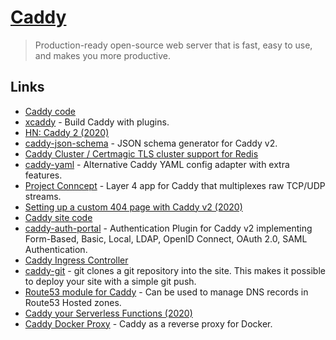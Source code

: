 # [Caddy](https://caddyserver.com/)

> Production-ready open-source web server that is fast, easy to use, and makes you more productive.

## Links

- [Caddy code](https://github.com/mholt/caddy)
- [xcaddy](https://github.com/caddyserver/xcaddy) - Build Caddy with plugins.
- [HN: Caddy 2 (2020)](https://news.ycombinator.com/item?id=23070567)
- [caddy-json-schema](https://github.com/abiosoft/caddy-json-schema) - JSON schema generator for Caddy v2.
- [Caddy Cluster / Certmagic TLS cluster support for Redis](https://github.com/gamalan/caddy-tlsredis)
- [caddy-yaml](https://github.com/abiosoft/caddy-yaml) - Alternative Caddy YAML config adapter with extra features.
- [Project Conncept](https://github.com/mholt/conncept) - Layer 4 app for Caddy that multiplexes raw TCP/UDP streams.
- [Setting up a custom 404 page with Caddy v2 (2020)](https://vivekseth.com/caddy-custom-404/)
- [Caddy site code](https://github.com/caddyserver/website)
- [caddy-auth-portal](https://github.com/greenpau/caddy-auth-portal) - Authentication Plugin for Caddy v2 implementing Form-Based, Basic, Local, LDAP, OpenID Connect, OAuth 2.0, SAML Authentication.
- [Caddy Ingress Controller](https://github.com/caddyserver/ingress)
- [caddy-git](https://github.com/abiosoft/caddy-git) - git clones a git repository into the site. This makes it possible to deploy your site with a simple git push.
- [Route53 module for Caddy](https://github.com/caddy-dns/route53) - Can be used to manage DNS records in Route53 Hosted zones.
- [Caddy your Serverless Functions (2020)](https://www.briangershon.com/blog/caddy-your-serverless-functions/)
- [Caddy Docker Proxy](https://github.com/lucaslorentz/caddy-docker-proxy) - Caddy as a reverse proxy for Docker.
